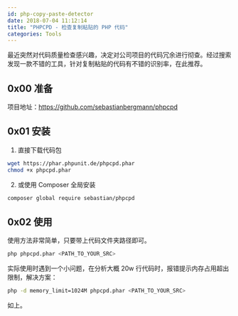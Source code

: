 ```yaml
---
id: php-copy-paste-detector
date: 2018-07-04 11:12:14
title: "PHPCPD - 检查复制粘贴的 PHP 代码"
categories: Tools
---
```


最近突然对代码质量检查感兴趣，决定对公司项目的代码冗余进行彻查。经过搜索发现一款不错的工具，针对复制粘贴的代码有不错的识别率，在此推荐。

## 0x00 准备

项目地址：<https://github.com/sebastianbergmann/phpcpd>

## 0x01 安装

1. 直接下载代码包

```bash
wget https://phar.phpunit.de/phpcpd.phar
chmod +x phpcpd.phar
```

2. 或使用 Composer 全局安装

```bash
composer global require sebastian/phpcpd
```

## 0x02 使用

使用方法非常简单，只要带上代码文件夹路径即可。

```bash
php phpcpd.phar <PATH_TO_YOUR_SRC>
```

实际使用时遇到一个小问题，在分析大概 20w 行代码时，报错提示内存占用超出限制，解决方案：

```bash
php -d memory_limit=1024M phpcpd.phar <PATH_TO_YOUR_SRC>
```

如上。